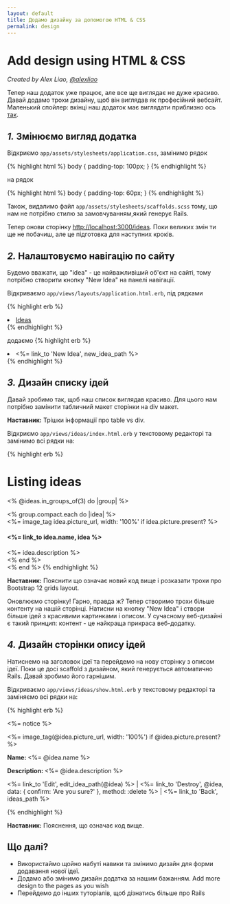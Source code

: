 ```yaml
---
layout: default
title: Додамо дизайну за допомогою HTML & CSS
permalink: design
---
```


# Add design using HTML & CSS

*Created by Alex Liao, [@alexliao](http://bannka.com/alex)*

Тепер наш додаток уже працює, але все ще виглядає не дуже красиво. Давай додамо трохи дизайну, щоб він виглядав як професійний вебсайт. Маленький спойлер: вкінці наш додаток має виглядати приблизно ось [так](http://railsgirlsapp.herokuapp.com/ideas).

## *1.* Змінюємо вигляд додатка

Відкриємо `app/assets/stylesheets/application.css`, замінимо рядок

{% highlight html %}
body { padding-top: 100px; }
{% endhighlight %}

на рядок

{% highlight html %}
body { padding-top: 60px; }
{% endhighlight %}

Також, видалимо файл `app/assets/stylesheets/scaffolds.scss` тому, що нам не потрібно стилю за замовчуванням,який генерує Rails.

Тепер онови сторінку [http://localhost:3000/ideas](http://localhost:3000/ideas). Поки великих змін ти ще не побачиш, але це підготовка для наступних кроків.

## *2.* Налаштовуємо навігацію по сайту

Будемо вважати, що "idea" - це найважливіший об'єкт на сайті, тому потрібно створити кнопку "New Idea" на панелі навігації.

Відкриваємо `app/views/layouts/application.html.erb`, під рядками

{% highlight erb %}
<li class="active"><a href="/ideas">Ideas</a></li>
{% endhighlight %}

додаємо
{% highlight erb %}
<li ><%= link_to 'New Idea', new_idea_path %></li>
{% endhighlight %}

## *3.* Дизайн списку ідей

Давай зробимо так, щоб наш список виглядав красиво. Для цього нам потрібно замінити табличний макет сторінки на div макет.

**Наставник:** Трішки інформації про table vs div.

Відкриємо `app/views/ideas/index.html.erb` у текстовому редакторі та замінимо всі рядки на:

{% highlight erb %}
<h1>Listing ideas</h1>

<% @ideas.in_groups_of(3) do |group| %>
  <div class="row">
    <% group.compact.each do |idea| %>
      <div class="col-md-4">
        <%= image_tag idea.picture_url, width: '100%' if idea.picture.present? %>
        <h4><%= link_to idea.name, idea %></h4>
        <%= idea.description %>
      </div>
    <% end %>
  </div>
<% end %>
{% endhighlight %}

**Наставник:** Пояснити що означає новий код вище і розказати трохи про Bootstrap 12 grids layout.

Оновлюємо сторінку! Гарно, правда ж? Тепер створимо трохи більше контенту на нашій сторінці. Натисни на кнопку "New Idea" і створи більше ідей з красивими картинками і описом. У сучасному веб-дизайні є такий принцип: контент - це найкраща прикраса веб-додатку.

## *4.* Дизайн сторінки опису ідей

Натиснемо на заголовок ідеї та перейдемо на нову сторінку з описом ідеї. Поки це досі scaffold з дизайном, який генерується автоматично Rails. Давай зробимо його гарнішим.

Відкриваємо `app/views/ideas/show.html.erb` у текстовому редакторі та заміняємо всі рядки на:

{% highlight erb %}
<p id="notice"><%= notice %></p>

<div class="row">
  <div class="col-md-9">
    <%= image_tag(@idea.picture_url, width: '100%') if @idea.picture.present? %>
  </div>

  <div class="col-md-3">
    <p><b>Name: </b><%= @idea.name %></p>
    <p><b>Description: </b><%= @idea.description %></p>
    <p>
      <%= link_to 'Edit', edit_idea_path(@idea) %> |
      <%= link_to 'Destroy', @idea, data: { confirm: 'Are you sure?' }, method: :delete %> |
      <%= link_to 'Back', ideas_path %>
    </p>
  </div>
</div>
{% endhighlight %}


**Наставник:** Пояснення, що означає код вище.

## Що далі?

* Використаймо щойно набуті навики та змінимо дизайн для форми додавання нової ідеї.
* Додамо або змінимо дизайн додатка за нашим бажанням. Add more design to the pages as you wish
* Перейдемо до інших туторіалів, щоб дізнатись більше про Rails
